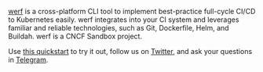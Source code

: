 [werf](https://werf.io/) is a cross-platform CLI tool to implement best-practice full-cycle CI/CD to Kubernetes easily. werf integrates into your CI system and leverages familiar and reliable technologies, such as Git, Dockerfile, Helm, and Buildah. werf is a CNCF Sandbox project.

Use [this quickstart](https://werf.io/documentation/quickstart.html) to try it out, follow us on [Twitter](https://twitter.com/werf_io), and ask your questions in [Telegram](https://t.me/werf_io).
